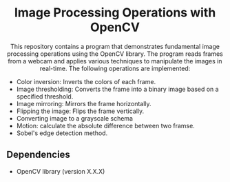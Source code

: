 <h1 align="center">Image Processing Operations with OpenCV</h1>

<p align="center">
  This repository contains a program that demonstrates fundamental image processing operations using the OpenCV library. The program reads frames from a webcam and applies various techniques to manipulate the images in real-time. The following operations are implemented:
</p>

<ul>
  <li>Color inversion: Inverts the colors of each frame.</li>
  <li>Image thresholding: Converts the frame into a binary image based on a specified threshold.</li>
  <li>Image mirroring: Mirrors the frame horizontally.</li>
  <li>Flipping the image: Flips the frame vertically.</li>
  <li>Converting image to a grayscale schema</li>
  <li>Motion: calculate the absolute difference between two framse.</li>
  <li>Sobel's edge detection method. </li>
</ul>

<h2>Dependencies</h2>

<ul>
  <li>OpenCV library (version X.X.X)</li>
</ul>

